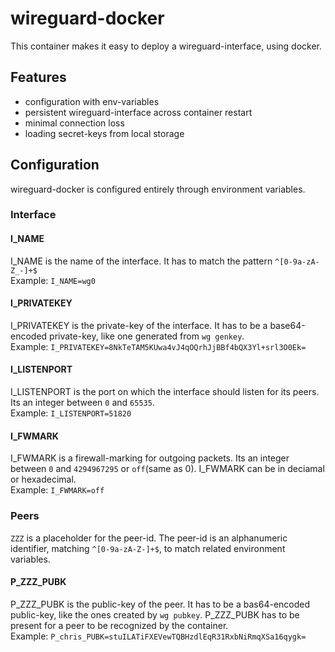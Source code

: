 # wireguard-docker

This container makes it easy to deploy a wireguard-interface, using docker.

## Features
- configuration with env-variables
- persistent wireguard-interface across container restart
- minimal connection loss 
- loading secret-keys from local storage

## Configuration
wireguard-docker is configured entirely through environment variables.

### Interface

#### I_NAME
I_NAME is the name of the interface. It has to match the pattern `^[0-9a-zA-Z_-]+$`  
Example: `I_NAME=wg0`

#### I_PRIVATEKEY
I_PRIVATEKEY is the private-key of the interface. It has to be a base64-encoded private-key,
like one generated from `wg genkey`.  
Example: `I_PRIVATEKEY=8NkTeTAM5KUwa4vJ4qOQrhJjBBf4bQX3Yl+srl3O0Ek=`

#### I_LISTENPORT
I_LISTENPORT is the port on which the interface should listen for its peers. Its an integer between `0` and `65535`.  
Example: `I_LISTENPORT=51820`

#### I_FWMARK
I_FWMARK is a firewall-marking for outgoing packets. Its an integer between `0` and `4294967295` or `off`(same as 0).
I_FWMARK can be in deciamal or hexadecimal.  
Example: `I_FWMARK=off`

### Peers
`ZZZ` is a placeholder for the peer-id. The peer-id is an alphanumeric identifier, matching `^[0-9a-zA-Z-]+$`, to match related environment variables.

#### P_ZZZ_PUBK
P_ZZZ_PUBK is the public-key of the peer. It has to be a bas64-encoded public-key, like the ones created by `wg pubkey`.
P_ZZZ_PUBK has to be present for a peer to be recognized by the container.  
Example: `P_chris_PUBK=stuILATiFXEVewTQBHzdlEqR31RxbNiRmqXSa16qygk=`

